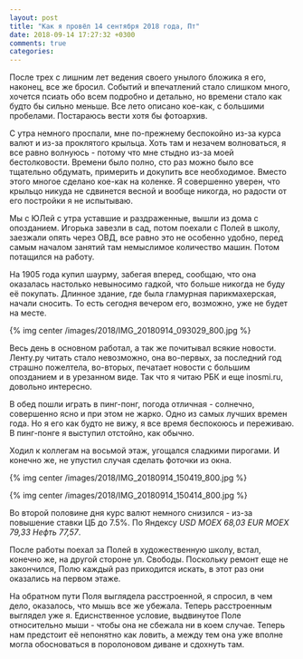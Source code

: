 ```yaml
---
layout: post
title: "Как я провёл 14 сентября 2018 года, Пт"
date: 2018-09-14 17:27:32 +0300
comments: true
categories: 
---
```

После трех с лишним лет ведения своего унылого бложика я его, наконец, все же бросил. Событий и впечатлений стало слишком много, хочется псиать обо всем подробно и детально, но времени стало как будто бы сильно меньше. Все лето описано кое-как, с большими пробелами. Постараюсь вести хотя бы фотоархив.

С утра немного проспали, мне по-прежнему беспокойно из-за курса валют и из-за проклятого крыльца. Хоть там и незачем волноваться, я все равно волнуюсь - потому что мне стыдно из-за моей бестолковости. Времени было полно, сто раз можно было все тщательно обдумать, примерить и докупить все необходимое. Вместо этого многое сделано кое-как на коленке. Я совершенно уверен, что крыльцо никуда не сдвинется весной и вообще никогда, но радости от его постройки я не испытываю.

Мы с ЮЛей с утра уставшие и раздраженные, вышли из дома с опозданием. Игорька завезли в сад, потом поехали с Полей в школу, заезжали опять через ОВД, все равно это не особенно удобно, перед самым началом занятий там немыслимое количество машин. Потом потащился на работу.

На 1905 года купил шаурму, забегая вперед, сообщаю, что она оказалась настолько невыносимо гадкой, что больше никогда не буду её покупать. Длинное здание, где была гламурная парикмахерская, начали сносить. То есть сегодня вечером его, возможно, уже не будет на месте.

{% img center /images/2018/IMG_20180914_093029_800.jpg %}

Весь день в основном работал, а так же почитывал всякие новости. Ленту.ру читать стало невозможно, она во-первых, за последний год страшно пожелтела, во-вторых, печатает новости с большим опозданием и в урезанном виде. Так что я читаю РБК и еще inosmi.ru, довольно интересно.

В обед пошли играть в пинг-понг, погода отличная - солнечно, совершенно ясно и при этом не жарко. Одно из самых лучших времен года. Но я его как будто не вижу, я все время беспокоюсь и переживаю. В пинг-понге я выступил отстойно, как обычно.

Ходил к коллегам на восьмой этаж, угощался сладкими пирогами. И конечно же, не упустил случая сделать фоточки из окна.

{% img center /images/2018/IMG_20180914_150419_800.jpg %}

{% img center /images/2018/IMG_20180914_150414_800.jpg %}
 
Во второй половине дня курс валют немного снизился - из-за повышение ставки ЦБ до 7.5%. По Яндексу *USD MOEX 68,03 EUR MOEX 79,33 Нефть 77,57*.

После работы поехал за Полей в художественную школу, встал, конечно же, на другой стороне ул. Свободы. Поскольку ремонт еще не закончился, Полю каждый раз приходится искать, в этот раз они оказались на первом этаже.

На обратном пути Поля выглядела расстроенной, я спросил, в чем дело, оказалось, что мышь все же убежала. Теперь расстроенным выглядел уже я. Едиснственное условие, выдвинутое Поле относительно мыши - чтобы она не сбежала ни в коем случае. Теперь нам предстоит её непонятно как ловить, а между тем она уже вполне могла обосноваться в поролоновом диване и сдохнуть там.
